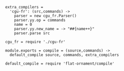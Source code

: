     extra_compilers =
      'cgu-fr': (src,commands) ->
        parser = new cgu_fr.Parser()
        parser.yy.op = commands
        name = 0
        parser.yy.new_name = -> "##{name++}"
        parser.parse src

    cgu_fr = require './cgu-fr'

    module.exports = compile = (source,commands) ->
      default_compile source, commands, extra_compilers

    default_compile = require 'flat-ornament/compile'
